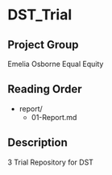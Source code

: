 # DST_Trial

## Project Group

Emelia Osborne
Equal Equity

## Reading Order

* report/
  - 01-Report.md
  
## Description
3
Trial Repository for DST
